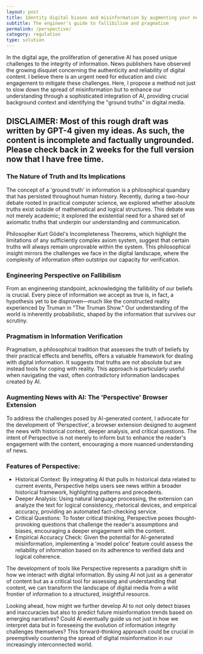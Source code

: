 ```yaml
---
layout: post
title: Identity digital biases and misinformation by augmenting your news with context
subtitle: The engineer's guide to fallibilism and pragmatism
permalink: /perspective/
category: regulation
type: solution
---
```

In the digital age, the proliferation of generative AI has posed unique challenges to the integrity of information. News publishers have observed the growing disquiet concerning the authenticity and reliability of digital content. I believe there is an urgent need for education and civic engagement to mitigate these challenges. Here, I propose a method not just to slow down the spread of misinformation but to enhance our understanding through a sophisticated integration of AI, providing crucial background context and identifying the "ground truths" in digital media.

## **DISCLAIMER:** Most of this rough draft was written by GPT-4 given my ideas. As such, the content is incomplete and factually ungrounded. Please check back in 2 weeks for the full version now that I have free time.

### The Nature of Truth and Its Implications

The concept of a 'ground truth' in information is a philosophical quandary that has persisted throughout human history. Recently, during a two-hour debate rooted in practical computer science, we explored whether absolute truths exist outside of mathematical and logical structures. This debate was not merely academic; it explored the existential need for a shared set of axiomatic truths that underpin our understanding and communication.

Philosopher Kurt Gödel's Incompleteness Theorems, which highlight the limitations of any sufficiently complex axiom system, suggest that certain truths will always remain unprovable within the system. This philosophical insight mirrors the challenges we face in the digital landscape, where the complexity of information often outstrips our capacity for verification.

### Engineering Perspective on Fallibilism

From an engineering standpoint, acknowledging the fallibility of our beliefs is crucial. Every piece of information we accept as true is, in fact, a hypothesis yet to be disproven—much like the constructed reality experienced by Truman in "The Truman Show." Our understanding of the world is inherently probabilistic, shaped by the information that survives our scrutiny.

### Pragmatism in Information Verification

Pragmatism, a philosophical tradition that assesses the truth of beliefs by their practical effects and benefits, offers a valuable framework for dealing with digital information. It suggests that truths are not absolute but are instead tools for coping with reality. This approach is particularly useful when navigating the vast, often contradictory information landscapes created by AI.

### Augmenting News with AI: The 'Perspective' Browser Extension

To address the challenges posed by AI-generated content, I advocate for the development of 'Perspective', a browser extension designed to augment the news with historical context, deeper analysis, and critical questions. The intent of Perspective is not merely to inform but to enhance the reader's engagement with the content, encouraging a more nuanced understanding of news.

### Features of Perspective:

* Historical Context: By integrating AI that pulls in historical data related to current events, Perspective helps users see news within a broader historical framework, highlighting patterns and precedents.
* Deeper Analysis: Using natural language processing, the extension can analyze the text for logical consistency, rhetorical devices, and empirical accuracy, providing an automated fact-checking service.
* Critical Questions: To foster critical thinking, Perspective poses thought-provoking questions that challenge the reader's assumptions and biases, encouraging a deeper engagement with the content.
* Empirical Accuracy Check: Given the potential for AI-generated misinformation, implementing a 'model police' feature could assess the reliability of information based on its adherence to verified data and logical coherence.

The development of tools like Perspective represents a paradigm shift in how we interact with digital information. By using AI not just as a generator of content but as a critical tool for assessing and understanding that content, we can transform the landscape of digital media from a wild frontier of information to a structured, insightful resource.

Looking ahead, how might we further develop AI to not only detect biases and inaccuracies but also to predict future misinformation trends based on emerging narratives? Could AI eventually guide us not just in how we interpret data but in foreseeing the evolution of information integrity challenges themselves? This forward-thinking approach could be crucial in preemptively countering the spread of digital misinformation in our increasingly interconnected world.
